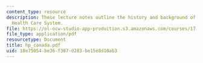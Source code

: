 ```yaml
---
content_type: resource
description: These lecture notes outline the history and background of the Canadian
  Health Care System.
file: https://ol-ocw-studio-app-production.s3.amazonaws.com/courses/17-315-comparative-health-policy-fall-2004/18e75054be36f387d283be15e8d10ab3_hp_canada.pdf
file_type: application/pdf
resourcetype: Document
title: hp_canada.pdf
uid: 18e75054-be36-f387-d283-be15e8d10ab3
---
```

